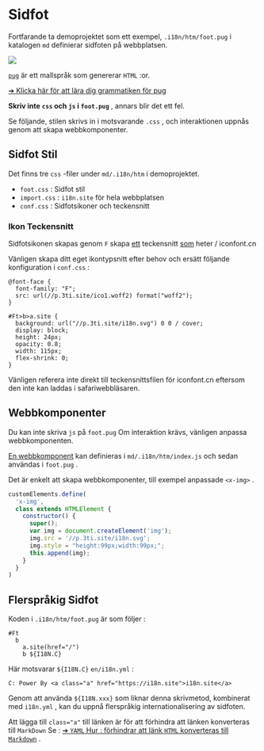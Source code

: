 # Sidfot

Fortfarande ta demoprojektet som ett exempel, `.i18n/htm/foot.pug` i katalogen `md` definierar sidfoten på webbplatsen.

![](https://p.3ti.site/1721286077.avif)

[`pug`](https://pugjs.org) är ett mallspråk som genererar `HTML` :or.

[➔ Klicka här för att lära dig grammatiken för pug](https://pugjs.org)

**Skriv inte `css` och `js` i `foot.pug`** , annars blir det ett fel.

Se följande, stilen skrivs in i motsvarande `.css` , och interaktionen uppnås genom att skapa webbkomponenter.

## Sidfot Stil

Det finns tre `css` -filer under `md/.i18n/htm` i demoprojektet.

* `foot.css` : Sidfot stil
* `import.css` : `i18n.site` för hela webbplatsen
* `conf.css` : Sidfotsikoner och teckensnitt

### Ikon Teckensnitt

Sidfotsikonen skapas genom `F` skapa [ett](https://www.iconfont.cn/?lang=zh) teckensnitt [som](https://www.iconfont.cn/?lang=en-us) heter / iconfont.cn

Vänligen skapa ditt eget ikontypsnitt efter behov och ersätt följande konfiguration i `conf.css` :

```
@font-face {
  font-family: "F";
  src: url(//p.3ti.site/ico1.woff2) format("woff2");
}

#Ft>b>a.site {
  background: url("//p.3ti.site/i18n.svg") 0 0 / cover;
  display: block;
  height: 24px;
  opacity: 0.8;
  width: 115px;
  flex-shrink: 0;
}
```

Vänligen referera inte direkt till teckensnittsfilen för iconfont.cn eftersom den inte kan laddas i safariwebbläsaren.

## Webbkomponenter

Du kan inte skriva `js` på `foot.pug` Om interaktion krävs, vänligen anpassa webbkomponenten.

[En webbkomponent](https://www.freecodecamp.org/news/build-your-first-web-component/) kan definieras i `md/.i18n/htm/index.js` och sedan användas i `foot.pug` .

Det är enkelt att skapa webbkomponenter, till exempel anpassade `<x-img>` .

```js
customElements.define(
  'x-img',
  class extends HTMLElement {
    constructor() {
      super();
      var img = document.createElement('img');
      img.src = '//p.3ti.site/i18n.svg';
      img.style = "height:99px;width:99px;";
      this.append(img);
    }
  }
)
```

## Flerspråkig Sidfot

Koden i `.i18n/htm/foot.pug` är som följer :

```
#Ft
  b
    a.site(href="/")
    b ${I18N.C}
```

Här motsvarar `${I18N.C}` `en/i18n.yml` :

```
C: Power By <a class="a" href="https://i18n.site">i18n.site</a>
```

Genom att använda `${I18N.xxx}` som liknar denna skrivmetod, kombinerat med `i18n.yml` , kan du uppnå flerspråkig internationalisering av sidfoten.

Att lägga till `class="a"` till länken är för att förhindra att länken konverteras till `MarkDown` Se :
 [➔ `YAML` Hur : förhindrar att länk `HTML` konverteras till `Markdown`](/i18/qa#H2) .